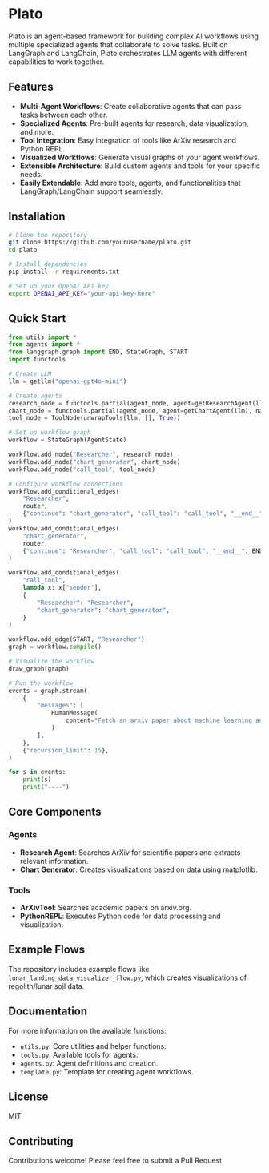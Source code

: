 # Plato

Plato is an agent-based framework for building complex AI workflows using multiple specialized agents that collaborate to solve tasks. Built on LangGraph and LangChain, Plato orchestrates LLM agents with different capabilities to work together.

## Features

- **Multi-Agent Workflows**: Create collaborative agents that can pass tasks between each other.
- **Specialized Agents**: Pre-built agents for research, data visualization, and more.
- **Tool Integration**: Easy integration of tools like ArXiv research and Python REPL.
- **Visualized Workflows**: Generate visual graphs of your agent workflows.
- **Extensible Architecture**: Build custom agents and tools for your specific needs.
- **Easily Extendable**: Add more tools, agents, and functionalities that LangGraph/LangChain support seamlessly.

## Installation

```bash
# Clone the repository
git clone https://github.com/yourusername/plato.git
cd plato

# Install dependencies
pip install -r requirements.txt

# Set up your OpenAI API key
export OPENAI_API_KEY="your-api-key-here"
```

## Quick Start

```python
from utils import *
from agents import *
from langgraph.graph import END, StateGraph, START
import functools

# Create LLM
llm = getllm("openai-gpt4o-mini")

# Create agents
research_node = functools.partial(agent_node, agent=getResearchAgent(llm), name="Researcher")
chart_node = functools.partial(agent_node, agent=getChartAgent(llm), name="chart_generator")
tool_node = ToolNode(unwrapTools(llm, [], True))

# Set up workflow graph
workflow = StateGraph(AgentState)

workflow.add_node("Researcher", research_node)
workflow.add_node("chart_generator", chart_node)
workflow.add_node("call_tool", tool_node)

# Configure workflow connections
workflow.add_conditional_edges(
    "Researcher",
    router,
    {"continue": "chart_generator", "call_tool": "call_tool", "__end__": END}
)
workflow.add_conditional_edges(
    "chart_generator",
    router,
    {"continue": "Researcher", "call_tool": "call_tool", "__end__": END}
)

workflow.add_conditional_edges(
    "call_tool",
    lambda x: x["sender"],
    {
        "Researcher": "Researcher",
        "chart_generator": "chart_generator",
    }
)

workflow.add_edge(START, "Researcher")
graph = workflow.compile()

# Visualize the workflow
draw_graph(graph)

# Run the workflow
events = graph.stream(
    {
        "messages": [
            HumanMessage(
                content="Fetch an arxiv paper about machine learning and visualize the key findings"
            )
        ],
    },
    {"recursion_limit": 15},
)

for s in events:
    print(s)
    print("----")
```

## Core Components

### Agents
- **Research Agent**: Searches ArXiv for scientific papers and extracts relevant information.
- **Chart Generator**: Creates visualizations based on data using matplotlib.

### Tools
- **ArXivTool**: Searches academic papers on arxiv.org.
- **PythonREPL**: Executes Python code for data processing and visualization.

## Example Flows

The repository includes example flows like `lunar_landing_data_visualizer_flow.py`, which creates visualizations of regolith/lunar soil data.

## Documentation

For more information on the available functions:

- `utils.py`: Core utilities and helper functions.
- `tools.py`: Available tools for agents.
- `agents.py`: Agent definitions and creation.
- `template.py`: Template for creating agent workflows.

## License

MIT

## Contributing

Contributions welcome! Please feel free to submit a Pull Request.

